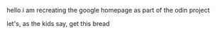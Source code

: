 hello i am recreating the google homepage as part of the odin project

let's, as the kids say, get this bread